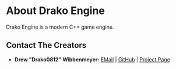 # About Drako Engine

Drako Engine is a modern C++ game engine.

## Contact The Creators

- **Drew "Drako0812" Wibbenmeyer:** [EMail](mailto:drako0812@gmail.com?subject=Drako%20Engine%20Contact) |
[GitHub](https://github.com/drako0812) |
[Project Page](https://github.com/drako0812/DrakoEngine)

